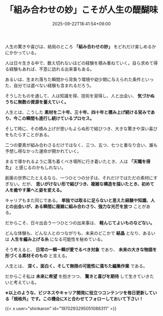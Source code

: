 ﻿---
title: "「組み合わせの妙」こそが人生の醍醐味"
date: 2025-09-22T18:41:54+09:00
draft: false
---

人生の驚きや喜びは、結局のところ **「組み合わせの妙」** をどれだけ楽しめるかにかかっている。

人は日々生きる中で、数え切れないほどの経験を積み重ねていく。自ら求めて得る経験もあれば、不意に訪れる出来事もある。

あるいは、生まれ落ちた瞬間から背負う環境や幼少期に与えられた条件といった、自分では選べない経験も含まれるだろう。

そうしたものを通して、人は知識を得、技術を習得し、人と出会い、 **気づかぬうちに無数の資源を蓄えていく。**



人生とは、こうした **素材を二十年、三十年、四十年と積み上げ続ける営みであり、今この瞬間も進行し続けているプロセス。**

そして時に、その積み上げが思いもよらぬ形で結びつき、大きな驚きや深い喜びをもたらすことがある。

二つの要素が組み合わさるだけではなく、三つ、五つ、七つと重なり合い、誰も予想し得なかった運命が開かれていく。

まるで導かれるように落ち着くべき場所に行き着いたとき、人は **「天職を得た」** と感じるのかもしれない。



創薬の世界にたとえるなら、一つひとつの分子は、それだけではただの素材にすぎない。だが、 **思いがけない形で結びつき、複雑な構造を描いたとき、初めて人を癒やす薬へと姿を変える。**

キャリアもまた同じである。 **単独では取るに足らないと思えた経験や知識、人との出会いが、ある瞬間に複雑に組み合わさり、強力な光芒を放つ** ことがある。



だからこそ、日々出会う一つひとつの出来事は、 **軽んじてよいものなどない。**

どんな体験も、どんな人とのつながりも、未来のどこかで **結晶** となり、あるいは **人生を編み上げる糸** になる可能性を秘めている。

そう考えると、 **日常の一瞬一瞬が愛でるべき対象** であり、 **未来の大きな物語を形づくる素材そのもの** と言える。



人生とは、 **深く、面白く、そして無限の可能性に満ちた編集作業** である。

だからこそ私は **未来に希望** を抱きつつ、 **驚きと喜びを期待** して生きていきたいと考えている。



**※以上のような、ビジネスやキャリア開発に役立つコンテンツを毎日更新している「規格外」です。この機会にXと合わせてフォローしておいて下さい！**



{{< x user="shinkaron" id="1970293295051088311" >}}